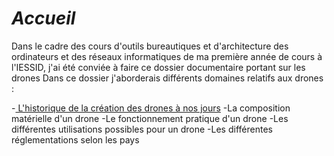# ***Accueil***

Dans le cadre des cours d'outils bureautiques et d'architecture des ordinateurs et des réseaux informatiques de ma première année de cours à l'IESSID, j'ai été conviée à faire ce dossier documentaire portant sur les drones
Dans ce dossier j'aborderais différents domaines relatifs aux drones :


-<a href="historique.html"> L'historique de la création des drones à nos jours</a>
-La composition matérielle d'un drone
-Le fonctionnement pratique d'un drone
-Les différentes utilisations possibles pour un drone
-Les différentes réglementations selon les pays
